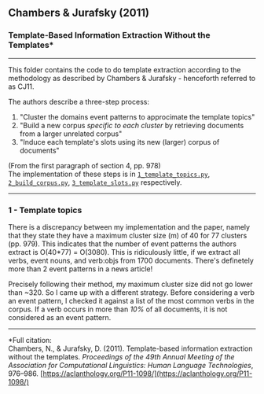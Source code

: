 ## Chambers & Jurafsky (2011) 
### Template-Based Information Extraction Without the Templates*

----

This folder contains the code to do template extraction according to the methodology as described by Chambers & Jurafsky - henceforth referred to as CJ11.    

The authors describe a three-step process:
1. "Cluster the domains event patterns to approcimate the template topics"  
2. "Build a new corpus _specific to each cluster_ by retrieving documents from a larger unrelated corpus"  
3. "Induce each template's slots using its new (larger) corpus of documents"

(From the first paragraph of section 4, pp. 978)  
The implementation of these steps is in [``` 1_template_topics.py ```](1_template_topics.py), [``` 2_build_corpus.py ```](2_build_corpus.py), [``` 3_template_slots.py ```](3_template_slots.py) respectively.

----

### 1 - Template topics

There is a discrepancy between my implementation and the paper, namely that they state they have a maximum cluster
size (m) of 40 for 77 clusters (pp. 979). This indicates that the number of event patterns the authors extract is O(40*77) = O(3080).
This is ridiculously little, if we extract all verbs, event nouns, and verb:objs from 1700 documents. 
There's definetely more than 2 event patterns in a news article!

Precisely following their method, my maximum cluster size did not go lower than ~320. So I came up with a different strategy.
Before considering a verb an event pattern, I checked it against a list of the most common verbs in the corpus.
If a verb occurs in more than _10%_ of all documents, it is not considered as an event pattern.

----

*Full citation:  
Chambers, N., & Jurafsky, D. (2011). Template-based information extraction without the templates. _Proceedings of the 49th Annual Meeting of the Association for Computational Linguistics: Human Language Technologies_, 976–986. [https://aclanthology.org/P11-1098/](https://aclanthology.org/P11-1098/)